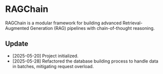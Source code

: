 # RAGChain

RAGChain is a modular framework for building advanced Retrieval-Augmented Generation (RAG) pipelines with chain-of-thought reasoning.

## Update

- [2025-05-20] Project initialized.
- [2025-05-28] Refactored the database building process to handle data in batches, mitigating request overload.
